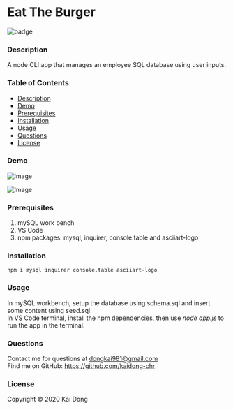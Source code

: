 # Eat The Burger

![badge](https://img.shields.io/badge/license-MIT-blue)<br />

  ### Description
  A node CLI app that manages an employee SQL database using user inputs.
  
  ### Table of Contents
  - [Description](#description)
  - [Demo](#Demo)
  - [Prerequisites](#Prerequisites)
  - [Installation](#Installation)
  - [Usage](#Usage)
  - [Questions](#Questions)
  - [License](#License)

  ### Demo
![Image](./assets/images/Employee_Tracker.gif "CMS Demo")<br />

![Image](https://img.shields.io/badge/Languages-JavaScript-yellow)

  ### Prerequisites
  1. mySQL work bench
  2. VS Code
  3. npm packages: mysql, inquirer, console.table and asciiart-logo

  ### Installation
  ```
  npm i mysql inquirer console.table asciiart-logo
  ```

  ### Usage
  In mySQL workbench, setup the database using schema.sql and insert some content using seed.sql.<br />
  In VS Code terminal, install the npm dependencies, then use <i>node app.js</i> to run the app in the terminal.

  ### Questions
  Contact me for questions at dongkai981@gmail.com<br />
  Find me on GitHub: https://github.com/kaidong-chr

  ### License
  Copyright © 2020 Kai Dong<br />